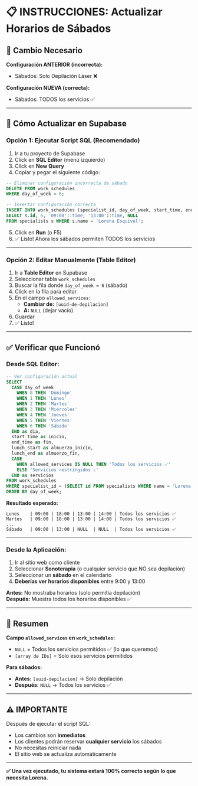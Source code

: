 # 📋 INSTRUCCIONES: Actualizar Horarios de Sábados

## 🎯 Cambio Necesario

**Configuración ANTERIOR (incorrecta):**
- Sábados: Solo Depilación Láser ❌

**Configuración NUEVA (correcta):**
- Sábados: TODOS los servicios ✅

---

## 🔧 Cómo Actualizar en Supabase

### Opción 1: Ejecutar Script SQL (Recomendado)

1. Ir a tu proyecto de Supabase
2. Click en **SQL Editor** (menú izquierdo)
3. Click en **New Query**
4. Copiar y pegar el siguiente código:

```sql
-- Eliminar configuración incorrecta de sábado
DELETE FROM work_schedules 
WHERE day_of_week = 6;

-- Insertar configuración correcta
INSERT INTO work_schedules (specialist_id, day_of_week, start_time, end_time, allowed_services)
SELECT s.id, 6, '09:00'::time, '13:00'::time, NULL
FROM specialists s WHERE s.name = 'Lorena Esquivel';
```

5. Click en **Run** (o F5)
6. ✅ Listo! Ahora los sábados permiten TODOS los servicios

---

### Opción 2: Editar Manualmente (Table Editor)

1. Ir a **Table Editor** en Supabase
2. Seleccionar tabla `work_schedules`
3. Buscar la fila donde `day_of_week = 6` (sábado)
4. Click en la fila para editar
5. En el campo `allowed_services`:
   - **Cambiar de:** `[uuid-de-depilacion]`
   - **A:** `NULL` (dejar vacío)
6. Guardar
7. ✅ Listo!

---

## ✅ Verificar que Funcionó

### Desde SQL Editor:

```sql
-- Ver configuración actual
SELECT 
  CASE day_of_week
    WHEN 0 THEN 'Domingo'
    WHEN 1 THEN 'Lunes'
    WHEN 2 THEN 'Martes'
    WHEN 3 THEN 'Miércoles'
    WHEN 4 THEN 'Jueves'
    WHEN 5 THEN 'Viernes'
    WHEN 6 THEN 'Sábado'
  END as dia,
  start_time as inicio,
  end_time as fin,
  lunch_start as almuerzo_inicio,
  lunch_end as almuerzo_fin,
  CASE 
    WHEN allowed_services IS NULL THEN 'Todos los servicios ✅'
    ELSE 'Servicios restringidos ⚠️'
  END as servicios
FROM work_schedules
WHERE specialist_id = (SELECT id FROM specialists WHERE name = 'Lorena Esquivel')
ORDER BY day_of_week;
```

**Resultado esperado:**
```
Lunes    | 09:00 | 18:00 | 13:00 | 14:00 | Todos los servicios ✅
Martes   | 09:00 | 18:00 | 13:00 | 14:00 | Todos los servicios ✅
...
Sábado   | 09:00 | 13:00 | NULL  | NULL  | Todos los servicios ✅
```

---

### Desde la Aplicación:

1. Ir al sitio web como cliente
2. Seleccionar **Sonoterapia** (o cualquier servicio que NO sea depilación)
3. Seleccionar un **sábado** en el calendario
4. **Deberías ver horarios disponibles** entre 9:00 y 13:00

**Antes:** No mostraba horarios (solo permitía depilación)  
**Después:** Muestra todos los horarios disponibles ✅

---

## 🎯 Resumen

**Campo `allowed_services` en `work_schedules`:**
- `NULL` = Todos los servicios permitidos ✅ (lo que queremos)
- `[array de IDs]` = Solo esos servicios permitidos

**Para sábados:**
- **Antes:** `[uuid-depilacion]` → Solo depilación
- **Después:** `NULL` → Todos los servicios ✅

---

## ⚠️ IMPORTANTE

Después de ejecutar el script SQL:
- Los cambios son **inmediatos**
- Los clientes podrán reservar **cualquier servicio** los sábados
- No necesitas reiniciar nada
- El sitio web se actualiza automáticamente

---

**✅ Una vez ejecutado, tu sistema estará 100% correcto según lo que necesita Lorena.**

